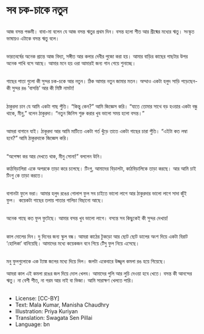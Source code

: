 # সব চক-চাকে নতুন

##
আজ বসন্ত পঞ্চমী। বাবা-মা বলেন যে আজ বসন্ত ঋতুর প্রথম দিন। বসন্ত হলো শীত আর গ্রীষ্মের মধ্যের ঋতু। সংস্কৃত ভাষায়ও এটাকে বসন্ত ঋতু বলে।

##
ভারতবর্ষের অনেক প্রান্তে আজ বিদ্যা, সঙ্গীত আর কলার দেবীর পুজো করা হয়। আমার বাড়ির কাছের গাছটার উপর অনেক পাখি বসে আছে। আমার মনে হয় ওরা আমারই জন্য গান গেয়ে শুনাচ্ছে। 

##
গাছের পাতা গুলো কী সুন্দর চক-চকে আর নতুন। ঠিক আমার নতুন জামার মতন। অম্মাও একটা হলুদ সাড়ি পড়েছেন-কী সুন্দর রঙ ‘বাসন্তি’ আর কী মিষ্টি নামটা! 

##
ঠাকুরদা চান যে আমি একটা গাছ পুঁতি। “কিন্তু কেন?” আমি জিজ্ঞেস করি। “যাতে তোমার সাথে বড় হওয়ার একটা বন্ধু থাকে, মীনু,” বলেন ঠাকুরদা। “নতুন জিনিস শুরু করার খুব ভালো সময় হলো বসন্ত।” 

##
আমরা বাগানে যাই। ঠাকুরদা আর আমি মাটিতে একটা গর্ত খুঁড়ে তাতে একটা গাছের চারা পুঁতি। “এইটা কত লম্বা হবে?” আমি ঠাকুরদাকে জিজ্ঞেস করি। 

##
“অপেক্ষা কর আর দেখতে থাক, মীনু সোনা!” বললেন উনি। 

কাঠবিড়ালিরা একে অপরকে তাড়া করে চলেছে। টিংগু, আমাদের বিড়ালটা, কাঠবিড়ালিকে তাড়া করছে। আর আমি চাই টিংগু কে তাড়া করতে।

##
বাগানটা ফুলে ভরা। আমার হলুদ রঙের গোলাপ ফুল সব চাইতে ভালো লাগে আর ঠাকুরদার ভালো লাগে সাদা জুঁই ফুল।  কয়েকটা গাছের তলায় পাতার গালিচা বিছানো আছে।

##
অনেক গাছে কত ফুল ফুটেছে। আমার বসন্ত খুব ভালো লাগে। বসন্তে সব কিছুকেই কী সুন্দর দেখায়! 

##
কাল দোলের দিন। দু দিনের জন্য স্কুল বন্ধ। আমরা কাঠের টুকড়ো আর ছোট ছোট ডালের অংশ দিয়ে একটা বিরাট ‘হোলিকা’ বানিয়েছি। আমাদের মধ্যে কয়েকজন বনে গিয়ে টেঁসু ফুল নিয়ে এসেছে।

##
মনু ফুলগুলোকে এক ট্যাঙ্ক জলের মধ্যে দিয়ে দিল। জলটা একেবারে উজ্জ্বল কমলা রঙ হয়ে গিয়েছে। 

আমরা কাল এই কমলা রঙের জল দিয়ে দোল খেলব। আমাদের পুলি আর লুচি দেওয়া হবে খেতে। বসন্ত কী আনন্দের ঋতু। না বেশী শীত, না গরম আর নাই বা ভিজা। আমি সারাক্ষণ খেলতে পারি। 

##
* License: [CC-BY]
* Text: Mala Kumar, Manisha Chaudhry
* Illustration: Priya Kuriyan
* Translation: Swagata Sen Pillai
* Language: bn
